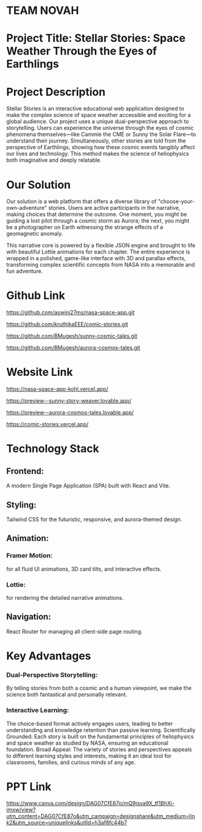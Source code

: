 # TEAM NOVAH

# Project Title: Stellar Stories: Space Weather Through the Eyes of Earthlings

# Project Description
Stellar Stories is an interactive educational web application designed to make the complex science of space weather accessible and exciting for a global audience. Our project uses a unique dual-perspective approach to storytelling. Users can experience the universe through the eyes of cosmic phenomena themselves—like Cammie the CME or Sunny the Solar Flare—to understand their journey. Simultaneously, other stories are told from the perspective of Earthlings, showing how these cosmic events tangibly affect our lives and technology. This method makes the science of heliophysics both imaginative and deeply relatable.

# Our Solution
Our solution is a web platform that offers a diverse library of "choose-your-own-adventure" stories. Users are active participants in the narrative, making choices that determine the outcome. One moment, you might be guiding a lost pilot through a cosmic storm as Aurora; the next, you might be a photographer on Earth witnessing the strange effects of a geomagnetic anomaly.

This narrative core is powered by a flexible JSON engine and brought to life with beautiful Lottie animations for each chapter. The entire experience is wrapped in a polished, game-like interface with 3D and parallax effects, transforming complex scientific concepts from NASA into a memorable and fun adventure.

# Github Link
https://github.com/aswini27ms/nasa-space-app.git

https://github.com/kruthikaEEE/comic-stories.git

https://github.com/BMugesh/sunny-cosmic-tales.git

https://github.com/BMugesh/aurora-cosmos-tales.git

# Website Link
https://nasa-space-app-kohl.vercel.app/

https://preview--sunny-story-weaver.lovable.app/

https://preview--aurora-cosmos-tales.lovable.app/

https://comic-stories.vercel.app/


# Technology Stack
## Frontend: 
  A modern Single Page Application (SPA) built with React and Vite.

## Styling: 
  Tailwind CSS for the futuristic, responsive, and aurora-themed design.

## Animation:

  ### Framer Motion:
  for all fluid UI animations, 3D card tilts, and interactive effects.

  ### Lottie:
  for rendering the detailed narrative animations.

## Navigation: 
  React Router for managing all client-side page routing.

# Key Advantages
### Dual-Perspective Storytelling: 
By telling stories from both a cosmic and a human viewpoint, we make the science both fantastical and personally relevant.
### Interactive Learning: 
The choice-based format actively engages users, leading to better understanding and knowledge retention than passive learning.
Scientifically Grounded: Each story is built on the fundamental principles of heliophysics and space weather as studied by NASA, ensuring an educational foundation.
Broad Appeal: The variety of stories and perspectives appeals to different learning styles and interests, making it an ideal tool for classrooms, families, and curious minds of any age.



# PPT Link
https://www.canva.com/design/DAG07CfE87o/mQ9isva9X_tf1BhXi-imxw/view?utm_content=DAG07CfE87o&utm_campaign=designshare&utm_medium=link2&utm_source=uniquelinks&utlId=h3af8fc44b7



